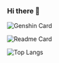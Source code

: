 ### Hi there 👋
![Genshin Card](https://genshin-card.himiku.com/detail/rand/82411667.png)

![Readme Card](https://github-readme-stats.vercel.app/api?username=Raincal&count_private=true&show_icons=true&include_all_commits=true)

![Top Langs](https://github-readme-stats.vercel.app/api/top-langs/?username=Raincal&layout=compact)

<!--
**Raincal/Raincal** is a ✨ _special_ ✨ repository because its `README.md` (this file) appears on your GitHub profile.

Here are some ideas to get you started:

- 🔭 I’m currently working on ...
- 🌱 I’m currently learning ...
- 👯 I’m looking to collaborate on ...
- 🤔 I’m looking for help with ...
- 💬 Ask me about ...
- 📫 How to reach me: ...
- 😄 Pronouns: ...
- ⚡ Fun fact: ...
-->

